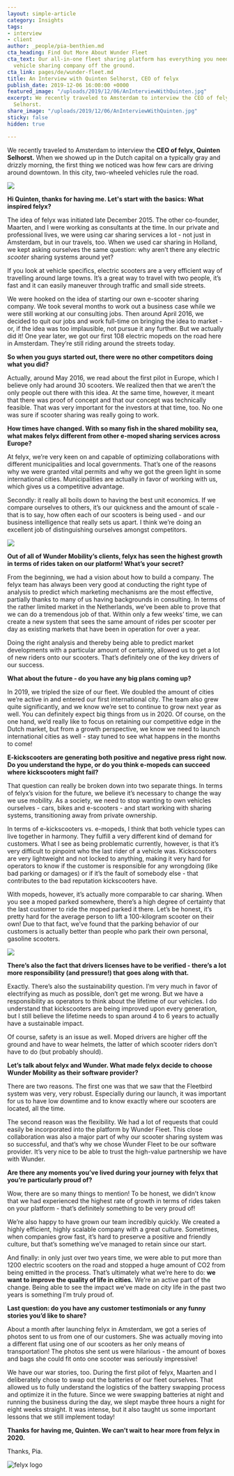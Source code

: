 ```yaml
---
layout: simple-article
category: Insights
tags:
- interview
- client
author: _people/pia-benthien.md
cta_heading: Find Out More About Wunder Fleet
cta_text: Our all-in-one fleet sharing platform has everything you need to get your
  vehicle sharing company off the ground.
cta_link: pages/de/wunder-fleet.md
title: An Interview with Quinten Selhorst, CEO of felyx
publish_date: 2019-12-06 16:00:00 +0000
featured_image: "/uploads/2019/12/06/AnInterviewWithQuinten.jpg"
excerpt: We recently traveled to Amsterdam to interview the CEO of felyx, Quinten
  Selhorst.
share_image: "/uploads/2019/12/06/AnInterviewWithQuinten.jpg"
sticky: false
hidden: true

---
```

We recently traveled to Amsterdam to interview the **CEO of felyx, Quinten Selhorst.** When we showed up in the Dutch capital on a typically gray and drizzly morning, the first thing we noticed was how few cars are driving around downtown. In this city, two-wheeled vehicles rule the road.

![](/uploads/2019/12/06/AnInterviewWithQuinten.jpg)

**Hi Quinten, thanks for having me. Let's start with the basics: What inspired felyx?**

The idea of felyx was initiated late December 2015. The other co-founder, Maarten, and I were working as consultants at the time. In our private and professional lives, we were using car sharing services a lot - not just in Amsterdam, but in our travels, too. When we used car sharing in Holland, we kept asking ourselves the same question: why aren’t there any electric _scooter_ sharing systems around yet?

If you look at vehicle specifics, electric scooters are a very efficient way of travelling around large towns. It’s a great way to travel with two people, it’s fast and it can easily maneuver through traffic and small side streets.

We were hooked on the idea of starting our own e-scooter sharing company. We took several months to work out a business case while we were still working at our consulting jobs. Then around April 2016, we decided to quit our jobs and work full-time on bringing the idea to market - or, if the idea was too implausible, not pursue it any further. But we actually did it! One year later, we got our first 108 electric mopeds on the road here in Amsterdam. They’re still riding around the streets today.

**So when you guys started out, there were no other competitors doing what you did?**

Actually, around May 2016, we read about the first pilot in Europe, which I believe only had around 30 scooters. We realized then that we aren’t the only people out there with this idea. At the same time, however, it meant that there was proof of concept and that our concept was technically feasible. That was very important for the investors at that time, too. No one was sure if scooter sharing was really going to work.

**How times have changed. With so many fish in the shared mobility sea, what makes felyx different from other e-moped sharing services across Europe?**

At felyx, we’re very keen on and capable of optimizing collaborations with different municipalities and local governments. That’s one of the reasons why we were granted vital permits and why we got the green light in some international cities. Municipalities are actually in favor of working with us, which gives us a competitive advantage.

Secondly: it really all boils down to having the best unit economics. If we compare ourselves to others, it’s our quickness and the amount of scale - that is to say, how often each of our scooters is being used - and our business intelligence that really sets us apart. I think we’re doing an excellent job of distinguishing ourselves amongst competitors.

![](/uploads/2019/12/04/felyxblog_bike.jpg)

**Out of all of Wunder Mobility’s clients, felyx has seen the highest growth in terms of rides taken on our platform! What’s your secret?**

From the beginning, we had a vision about how to build a company. The felyx team has always been very good at conducting the right type of analysis to predict which marketing mechanisms are the most effective, partially thanks to many of us having backgrounds in consulting. In terms of the rather limited market in the Netherlands, we’ve been able to prove that we can do a tremendous job of that. Within only a few weeks’ time, we can create a new system that sees the same amount of rides per scooter per day as existing markets that have been in operation for over a year.

  
Doing the right analysis and thereby being able to predict market developments with a particular amount of certainty, allowed us to get a lot of new riders onto our scooters. That’s definitely one of the key drivers of our success.

**What about the future - do you have any big plans coming up?**

In 2019, we tripled the size of our fleet. We doubled the amount of cities we’re active in and entered our first international city. The team also grew quite significantly, and we know we’re set to continue to grow next year as well. You can definitely expect big things from us in 2020. Of course, on the one hand, we’d really like to focus on retaining our competitive edge in the Dutch market, but from a growth perspective, we know we need to launch international cities as well - stay tuned to see what happens in the months to come!

**E-kickscooters are generating both positive and negative press right now. Do you understand the hype, or do you think e-mopeds can succeed where kickscooters might fail?**

That question can really be broken down into two separate things. In terms of felyx’s vision for the future, we believe it’s necessary to change the way we use mobility. As a society, we need to stop wanting to own vehicles ourselves - cars, bikes and e-scooters - and start working with sharing systems, transitioning away from private ownership.

In terms of e-kickscooters vs. e-mopeds, I think that both vehicle types can live together in harmony. They fulfill a very different kind of demand for customers. What I see as being problematic currently, however, is that it’s very difficult to pinpoint who the last rider of a vehicle was. Kickscooters are very lightweight and not locked to anything, making it very hard for operators to know if the customer is responsible for any wrongdoing (like bad parking or damages) or if it’s the fault of somebody else - that contributes to the bad reputation kickscooters have.

With mopeds, however, it’s actually more comparable to car sharing. When you see a moped parked somewhere, there’s a high degree of certainty that the last customer to ride the moped parked it there. Let’s be honest, it’s pretty hard for the average person to lift a 100-kilogram scooter on their own! Due to that fact, we’ve found that the parking behavior of our customers is actually better than people who park their own personal, gasoline scooters.

![](/uploads/2019/12/06/felyxscooterblognew.jpg)

**There’s also the fact that drivers licenses have to be verified - there’s a lot more responsibility (and pressure!) that goes along with that.**

Exactly. There’s also the sustainability question. I’m very much in favor of electrifying as much as possible, don’t get me wrong. But we have a responsibility as operators to think about the lifetime of our vehicles. I do understand that kickscooters are being improved upon every generation, but I still believe the lifetime needs to span around 4 to 6 years to actually have a sustainable impact.

Of course, safety is an issue as well. Moped drivers are higher off the ground and have to wear helmets, the latter of which scooter riders don’t have to do (but probably should).

**Let’s talk about felyx and Wunder. What made felyx decide to choose Wunder Mobility as their software provider?**

There are two reasons. The first one was that we saw that the Fleetbird system was very, very robust. Especially during our launch, it was important for us to have low downtime and to know exactly where our scooters are located, all the time.

The second reason was the flexibility. We had a lot of requests that could easily be incorporated into the platform by Wunder Fleet. This close collaboration was also a major part of why our scooter sharing system was so successful, and that’s why we chose Wunder Fleet to be our software provider. It’s very nice to be able to trust the high-value partnership we have with Wunder.

**Are there any moments you’ve lived during your journey with felyx that you’re particularly proud of?**

Wow, there are so many things to mention! To be honest, we didn’t know that we had experienced the highest rate of growth in terms of rides taken on your platform - that’s definitely something to be very proud of!

We’re also happy to have grown our team incredibly quickly. We created a highly efficient, highly scalable company with a great culture. Sometimes, when companies grow fast, it’s hard to preserve a positive and friendly culture, but that’s something we’ve managed to retain since our start.

And finally: in only just over two years time, we were able to put more than 1200 electric scooters on the road and stopped a huge amount of CO2 from being emitted in the process. That’s ultimately what we’re here to do: **we want to improve the quality of life in cities.** We’re an active part of the change. Being able to see the impact we’ve made on city life in the past two years is something I’m truly proud of.

**Last question: do you have any customer testimonials or any funny stories you’d like to share?**

About a month after launching felyx in Amsterdam, we got a series of photos sent to us from one of our customers. She was actually moving into a different flat using one of our scooters as her only means of transportation! The photos she sent us were hilarious - the amount of boxes and bags she could fit onto one scooter was seriously impressive!

We have our war stories, too. During the first pilot of felyx, Maarten and I deliberately chose to swap out the batteries of our fleet ourselves. That allowed us to fully understand the logistics of the battery swapping process and optimize it in the future. Since we were swapping batteries at night and running the business during the day, we slept maybe three hours a night for eight weeks straight. It was intense, but it also taught us some important lessons that we still implement today!

**Thanks for having me, Quinten. We can’t wait to hear more from felyx in 2020.**

Thanks, Pia.

![felyx logo](/uploads/2019/12/04/logofelyx-new.jpg)
